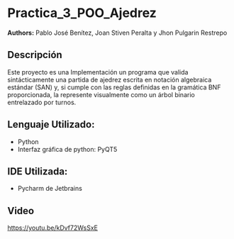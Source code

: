 # Practica_3_POO_Ajedrez

**Authors:** Pablo José Benítez, Joan Stiven Peralta y Jhon Pulgarin Restrepo

## Descripción
Este proyecto es una Implementación un programa que valida sintácticamente una partida de ajedrez escrita en notación algebraica estándar (SAN) y, si cumple con las reglas definidas en la gramática BNF proporcionada, la represente visualmente como un árbol binario entrelazado por turnos.

## Lenguaje Utilizado:
- Python
- Interfaz gráfica de python: PyQT5

## IDE Utilizada:
- Pycharm de Jetbrains

## Video
https://youtu.be/kDvf72WsSxE
